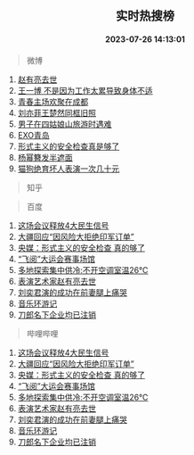 <div align="center"><h2>实时热搜榜</h2><h4>2023-07-26 14:13:01</h4></div>

> 微博  

1. [赵有亮去世](https://s.weibo.com/weibo?q=%23%E8%B5%B5%E6%9C%89%E4%BA%AE%E5%8E%BB%E4%B8%96%23&t=31&band_rank=1&Refer=top)<br />
2. [王一博 不是因为工作太累导致身体不适](https://s.weibo.com/weibo?q=%E7%8E%8B%E4%B8%80%E5%8D%9A%20%E4%B8%8D%E6%98%AF%E5%9B%A0%E4%B8%BA%E5%B7%A5%E4%BD%9C%E5%A4%AA%E7%B4%AF%E5%AF%BC%E8%87%B4%E8%BA%AB%E4%BD%93%E4%B8%8D%E9%80%82&t=31&band_rank=2&Refer=top)<br />
3. [青春主场欢聚在成都](https://s.weibo.com/weibo?q=%23%E9%9D%92%E6%98%A5%E4%B8%BB%E5%9C%BA%E6%AC%A2%E8%81%9A%E5%9C%A8%E6%88%90%E9%83%BD%23&t=31&band_rank=3&Refer=top)<br />
4. [刘亦菲王楚然同框旧照](https://s.weibo.com/weibo?q=%23%E5%88%98%E4%BA%A6%E8%8F%B2%E7%8E%8B%E6%A5%9A%E7%84%B6%E5%90%8C%E6%A1%86%E6%97%A7%E7%85%A7%23&t=31&band_rank=4&Refer=top)<br />
5. [男子在四姑娘山旅游时遇难](https://s.weibo.com/weibo?q=%23%E7%94%B7%E5%AD%90%E5%9C%A8%E5%9B%9B%E5%A7%91%E5%A8%98%E5%B1%B1%E6%97%85%E6%B8%B8%E6%97%B6%E9%81%87%E9%9A%BE%23&t=31&band_rank=5&Refer=top)<br />
6. [EXO青岛](https://s.weibo.com/weibo?q=EXO%E9%9D%92%E5%B2%9B&t=31&band_rank=6&Refer=top)<br />
7. [形式主义的安全检查真是够了](https://s.weibo.com/weibo?q=%23%E5%BD%A2%E5%BC%8F%E4%B8%BB%E4%B9%89%E7%9A%84%E5%AE%89%E5%85%A8%E6%A3%80%E6%9F%A5%E7%9C%9F%E6%98%AF%E5%A4%9F%E4%BA%86%23&t=31&band_rank=7&Refer=top)<br />
8. [杨幂簪发半遮面](https://s.weibo.com/weibo?q=%23%E6%9D%A8%E5%B9%82%E7%B0%AA%E5%8F%91%E5%8D%8A%E9%81%AE%E9%9D%A2%23&t=31&band_rank=8&Refer=top)<br />
9. [猫狗绝育坏人表演一次几十元](https://s.weibo.com/weibo?q=%23%E7%8C%AB%E7%8B%97%E7%BB%9D%E8%82%B2%E5%9D%8F%E4%BA%BA%E8%A1%A8%E6%BC%94%E4%B8%80%E6%AC%A1%E5%87%A0%E5%8D%81%E5%85%83%23&t=31&band_rank=9&Refer=top)<br />

> 知乎  


> 百度  

1. [这场会议释放4大民生信号](https://www.baidu.com/s?wd=%E8%BF%99%E5%9C%BA%E4%BC%9A%E8%AE%AE%E9%87%8A%E6%94%BE4%E5%A4%A7%E6%B0%91%E7%94%9F%E4%BF%A1%E5%8F%B7&sa=fyb_news&rsv_dl=fyb_news)<br />
2. [大疆回应“因风险大拒绝印军订单”](https://www.baidu.com/s?wd=%E5%A4%A7%E7%96%86%E5%9B%9E%E5%BA%94%E2%80%9C%E5%9B%A0%E9%A3%8E%E9%99%A9%E5%A4%A7%E6%8B%92%E7%BB%9D%E5%8D%B0%E5%86%9B%E8%AE%A2%E5%8D%95%E2%80%9D&sa=fyb_news&rsv_dl=fyb_news)<br />
3. [央媒：形式主义的安全检查 真的够了](https://www.baidu.com/s?wd=%E5%A4%AE%E5%AA%92%EF%BC%9A%E5%BD%A2%E5%BC%8F%E4%B8%BB%E4%B9%89%E7%9A%84%E5%AE%89%E5%85%A8%E6%A3%80%E6%9F%A5+%E7%9C%9F%E7%9A%84%E5%A4%9F%E4%BA%86&sa=fyb_news&rsv_dl=fyb_news)<br />
4. [“飞阅”大运会赛事场馆](https://www.baidu.com/s?wd=%E2%80%9C%E9%A3%9E%E9%98%85%E2%80%9D%E5%A4%A7%E8%BF%90%E4%BC%9A%E8%B5%9B%E4%BA%8B%E5%9C%BA%E9%A6%86&sa=fyb_news&rsv_dl=fyb_news)<br />
5. [多地探索集中供冷:不开空调室温26℃](https://www.baidu.com/s?wd=%E5%A4%9A%E5%9C%B0%E6%8E%A2%E7%B4%A2%E9%9B%86%E4%B8%AD%E4%BE%9B%E5%86%B7%3A%E4%B8%8D%E5%BC%80%E7%A9%BA%E8%B0%83%E5%AE%A4%E6%B8%A926%E2%84%83&sa=fyb_news&rsv_dl=fyb_news)<br />
6. [表演艺术家赵有亮去世](https://www.baidu.com/s?wd=%E8%A1%A8%E6%BC%94%E8%89%BA%E6%9C%AF%E5%AE%B6%E8%B5%B5%E6%9C%89%E4%BA%AE%E5%8E%BB%E4%B8%96&sa=fyb_news&rsv_dl=fyb_news)<br />
7. [刘奕君演的成功在前妻腿上痛哭](https://www.baidu.com/s?wd=%E5%88%98%E5%A5%95%E5%90%9B%E6%BC%94%E7%9A%84%E6%88%90%E5%8A%9F%E5%9C%A8%E5%89%8D%E5%A6%BB%E8%85%BF%E4%B8%8A%E7%97%9B%E5%93%AD&sa=fyb_news&rsv_dl=fyb_news)<br />
8. [音乐环游记](https://www.baidu.com/s?wd=%E9%9F%B3%E4%B9%90%E7%8E%AF%E6%B8%B8%E8%AE%B0&sa=fyb_news&rsv_dl=fyb_news)<br />
9. [刀郎名下企业均已注销](https://www.baidu.com/s?wd=%E5%88%80%E9%83%8E%E5%90%8D%E4%B8%8B%E4%BC%81%E4%B8%9A%E5%9D%87%E5%B7%B2%E6%B3%A8%E9%94%80&sa=fyb_news&rsv_dl=fyb_news)<br />

> 哔哩哔哩  

1. [这场会议释放4大民生信号](https://www.baidu.com/s?wd=%E8%BF%99%E5%9C%BA%E4%BC%9A%E8%AE%AE%E9%87%8A%E6%94%BE4%E5%A4%A7%E6%B0%91%E7%94%9F%E4%BF%A1%E5%8F%B7&sa=fyb_news&rsv_dl=fyb_news)<br />
2. [大疆回应“因风险大拒绝印军订单”](https://www.baidu.com/s?wd=%E5%A4%A7%E7%96%86%E5%9B%9E%E5%BA%94%E2%80%9C%E5%9B%A0%E9%A3%8E%E9%99%A9%E5%A4%A7%E6%8B%92%E7%BB%9D%E5%8D%B0%E5%86%9B%E8%AE%A2%E5%8D%95%E2%80%9D&sa=fyb_news&rsv_dl=fyb_news)<br />
3. [央媒：形式主义的安全检查 真的够了](https://www.baidu.com/s?wd=%E5%A4%AE%E5%AA%92%EF%BC%9A%E5%BD%A2%E5%BC%8F%E4%B8%BB%E4%B9%89%E7%9A%84%E5%AE%89%E5%85%A8%E6%A3%80%E6%9F%A5+%E7%9C%9F%E7%9A%84%E5%A4%9F%E4%BA%86&sa=fyb_news&rsv_dl=fyb_news)<br />
4. [“飞阅”大运会赛事场馆](https://www.baidu.com/s?wd=%E2%80%9C%E9%A3%9E%E9%98%85%E2%80%9D%E5%A4%A7%E8%BF%90%E4%BC%9A%E8%B5%9B%E4%BA%8B%E5%9C%BA%E9%A6%86&sa=fyb_news&rsv_dl=fyb_news)<br />
5. [多地探索集中供冷:不开空调室温26℃](https://www.baidu.com/s?wd=%E5%A4%9A%E5%9C%B0%E6%8E%A2%E7%B4%A2%E9%9B%86%E4%B8%AD%E4%BE%9B%E5%86%B7%3A%E4%B8%8D%E5%BC%80%E7%A9%BA%E8%B0%83%E5%AE%A4%E6%B8%A926%E2%84%83&sa=fyb_news&rsv_dl=fyb_news)<br />
6. [表演艺术家赵有亮去世](https://www.baidu.com/s?wd=%E8%A1%A8%E6%BC%94%E8%89%BA%E6%9C%AF%E5%AE%B6%E8%B5%B5%E6%9C%89%E4%BA%AE%E5%8E%BB%E4%B8%96&sa=fyb_news&rsv_dl=fyb_news)<br />
7. [刘奕君演的成功在前妻腿上痛哭](https://www.baidu.com/s?wd=%E5%88%98%E5%A5%95%E5%90%9B%E6%BC%94%E7%9A%84%E6%88%90%E5%8A%9F%E5%9C%A8%E5%89%8D%E5%A6%BB%E8%85%BF%E4%B8%8A%E7%97%9B%E5%93%AD&sa=fyb_news&rsv_dl=fyb_news)<br />
8. [音乐环游记](https://www.baidu.com/s?wd=%E9%9F%B3%E4%B9%90%E7%8E%AF%E6%B8%B8%E8%AE%B0&sa=fyb_news&rsv_dl=fyb_news)<br />
9. [刀郎名下企业均已注销](https://www.baidu.com/s?wd=%E5%88%80%E9%83%8E%E5%90%8D%E4%B8%8B%E4%BC%81%E4%B8%9A%E5%9D%87%E5%B7%B2%E6%B3%A8%E9%94%80&sa=fyb_news&rsv_dl=fyb_news)<br />
